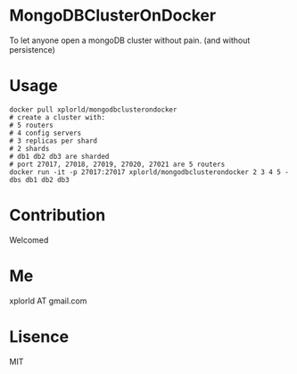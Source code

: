 # MongoDBClusterOnDocker
To let anyone open a mongoDB cluster without pain. (and without persistence)

# Usage
```
docker pull xplorld/mongodbclusterondocker
# create a cluster with:
# 5 routers
# 4 config servers
# 3 replicas per shard
# 2 shards
# db1 db2 db3 are sharded
# port 27017, 27018, 27019, 27020, 27021 are 5 routers
docker run -it -p 27017:27017 xplorld/mongodbclusterondocker 2 3 4 5 -dbs db1 db2 db3
```

# Contribution

Welcomed

# Me

xplorld AT gmail.com

# Lisence

MIT

